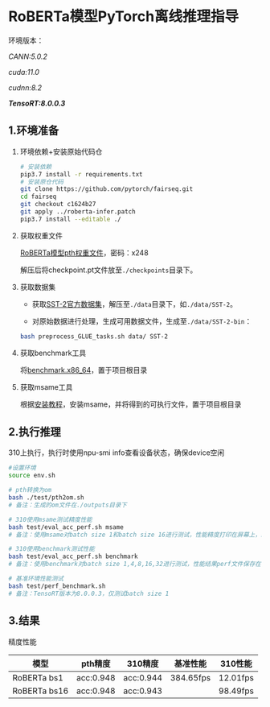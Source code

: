 # RoBERTa模型PyTorch离线推理指导

环境版本：

*CANN:5.0.2*

*cuda:11.0*

*cudnn:8.2*

***TensoRT:8.0.0.3***

## 1.环境准备

1. 环境依赖+安装原始代码仓

   ```bash
   # 安装依赖
   pip3.7 install -r requirements.txt
   # 安装原仓代码
   git clone https://github.com/pytorch/fairseq.git
   cd fairseq
   git checkout c1624b27
   git apply ../roberta-infer.patch
   pip3.7 install --editable ./
   ```

2. 获取权重文件

   [RoBERTa模型pth权重文件](https://pan.baidu.com/s/1GZnnpz8fek2w7ARsZ0ujnA)，密码：x248

   解压后将checkpoint.pt文件放至`./checkpoints`目录下。

3. 获取数据集

   + 获取[SST-2官方数据集](https://dl.fbaipublicfiles.com/glue/data/SST-2.zip)，解压至`./data`目录下，如`./data/SST-2`。

   + 对原始数据进行处理，生成可用数据文件，生成至`./data/SST-2-bin`：
   ```bash
   bash preprocess_GLUE_tasks.sh data/ SST-2
   ```

4. 获取benchmark工具

   将[benchmark.x86_64](https://support.huawei.com/enterprise/zh/ascend-computing/cann-pid-251168373/software/)，置于项目根目录

5. 获取msame工具

   根据[安装教程](https://gitee.com/ascend/tools/tree/master/msame)，安装msame，并将得到的可执行文件，置于项目根目录

## 2.执行推理

310上执行，执行时使用npu-smi info查看设备状态，确保device空闲

```bash
#设置环境
source env.sh

# pth转换为om
bash ./test/pth2om.sh
# 备注：生成的om文件在./outputs目录下

# 310使用msame测试精度性能
bash test/eval_acc_perf.sh msame
# 备注：使用msame对batch size 1和batch size 16进行测试，性能精度打印在屏幕上，结果文件在result文件夹下

# 310使用benchmark测试性能
bash test/eval_acc_perf.sh benchmark
# 备注：使用benchmark对batch size 1,4,8,16,32进行测试，性能结果perf文件保存在result文件夹下

# 基准环境性能测试
bash test/perf_benchmark.sh
# 备注：TensoRT版本为8.0.0.3，仅测试batch size 1
```

## 3.结果

精度性能

| 模型         | pth精度   | 310精度   | 基准性能  | 310性能  |
| ------------ | --------- | --------- | --------- | -------- |
| RoBERTa bs1  | acc:0.948 | acc:0.944 | 384.65fps | 12.01fps |
| RoBERTa bs16 | acc:0.948 | acc:0.943 |           | 98.49fps |
